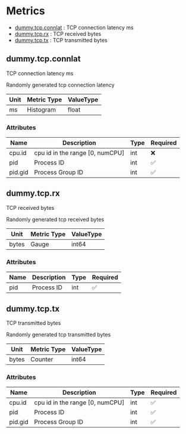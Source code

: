 # Metrics
- [dummy.tcp.connlat](#dummytcpconnlat) : TCP connection latency ms
- [dummy.tcp.rx](#dummytcprx) : TCP received bytes
- [dummy.tcp.tx](#dummytcptx) : TCP transmitted bytes


## dummy.tcp.connlat

TCP connection latency ms

Randomly generated tcp connection latency

| Unit | Metric Type | ValueType |
| ---- | ------------ | --------- |
| ms | Histogram | float|

### Attributes

| Name | Description | Type | Required |
|------|-------------|------| ------- |
| cpu.id | cpu id in the range [0, numCPU] | int | ❌ |
| pid | Process ID | int | ✅ |
| pid.gid | Process Group ID | int | ✅ |


## dummy.tcp.rx

TCP received bytes

Randomly generated tcp received bytes

| Unit | Metric Type | ValueType |
| ---- | ------------ | --------- |
| bytes | Gauge | int64|

### Attributes

| Name | Description | Type | Required |
|------|-------------|------| ------- |
| pid | Process ID | int | ✅ |


## dummy.tcp.tx

TCP transmitted bytes

Randomly generated tcp transmitted bytes

| Unit | Metric Type | ValueType |
| ---- | ------------ | --------- |
| bytes | Counter | int64|

### Attributes

| Name | Description | Type | Required |
|------|-------------|------| ------- |
| cpu.id | cpu id in the range [0, numCPU] | int | ✅ |
| pid | Process ID | int | ✅ |
| pid.gid | Process Group ID | int | ✅ |

